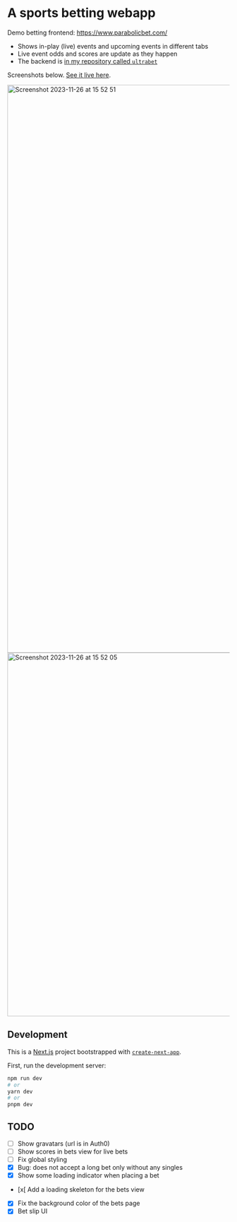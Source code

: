 # A sports betting webapp

Demo betting frontend: https://www.parabolicbet.com/

* Shows in-play (live) events and upcoming events in different tabs
* Live event odds and scores are update as they happen
* The backend is [in my repository called `ultrabet`](https://github.com/anssip/ultrabet)

Screenshots below. [See it live here](https://www.parabolicbet.com/).

<img width="1287" alt="Screenshot 2023-11-26 at 15 52 51" src="https://github.com/anssip/ultrabet-ui/assets/271711/38cc235d-1cbe-4903-a5b2-a049e59fee30">

<img width="824" alt="Screenshot 2023-11-26 at 15 52 05" src="https://github.com/anssip/ultrabet-ui/assets/271711/3f914d06-bc1c-4cd8-a28a-e3e4c70cdbb9">


## Development

This is a [Next.js](https://nextjs.org/) project bootstrapped
with [`create-next-app`](https://github.com/vercel/next.js/tree/canary/packages/create-next-app).

First, run the development server:

```bash
npm run dev
# or
yarn dev
# or
pnpm dev
```

## TODO

- [ ] Show gravatars (url is in Auth0)
- [ ] Show scores in bets view for live bets 
- [ ] Fix global styling
- [x] Bug: does not accept a long bet only without any singles
- [x] Show some loading indicator when placing a bet
- [x[ Add a loading skeleton for the bets view
- [x] Fix the background color of the bets page
- [x] Bet slip UI
